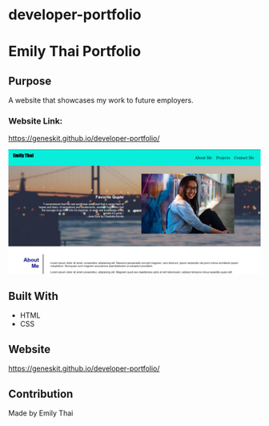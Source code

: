# developer-portfolio

# Emily Thai Portfolio

## Purpose

A website that showcases my work to future employers.

### Website Link:

https://geneskit.github.io/developer-portfolio/

![](assets/images/portfolio.png)

## Built With

- HTML
- CSS

## Website

https://geneskit.github.io/developer-portfolio/

## Contribution

Made by Emily Thai